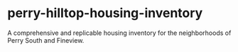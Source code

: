 # perry-hilltop-housing-inventory
A comprehensive and replicable housing inventory for the neighborhoods of Perry South and Fineview.
